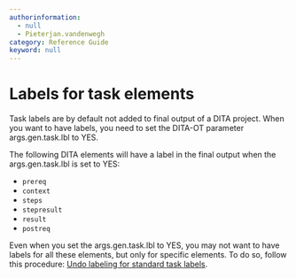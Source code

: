 ```yaml
---
authorinformation:
  - null
  - Pieterjan.vandenwegh
category: Reference Guide
keyword: null
---
```


# Labels for task elements

Task labels are by default not added to final output of a DITA project. When you want to have labels, you need to set the DITA-OT parameter args.gen.task.lbl to YES.

The following DITA elements will have a label in the final output when the args.gen.task.lbl is set to YES:

* `prereq`
* `context`
* `steps`
* `stepresult`
* `result`
* `postreq`

Even when you set the args.gen.task.lbl to YES, you may not want to have labels for all these elements, but only for specific elements. To do so, follow this procedure: [Undo labeling for standard task labels](ta_undo_labeling_task_labels.md).

